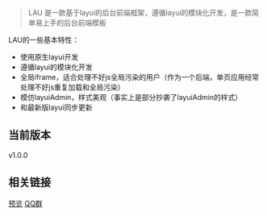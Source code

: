 > LAU 是一款基于layui的后台前端框架，遵循layui的模块化开发，是一款简单易上手的后台前端模板

LAU的一些基本特性：

* 使用原生layui开发
* 遵循layui的模块化开发
* 全局iframe，适合处理不好js全局污染的用户（作为一个后端，单页应用经常处理不好js重复加载和全局污染）
* 模仿layuiAdmin，样式美观（事实上是部分抄袭了layuiAdmin的样式）
* 和最新版layui同步更新

## 当前版本
v1.0.0

## 相关链接
[预览](http://lau.revoke.cc/)
[QQ群](//shang.qq.com/wpa/qunwpa?idkey=86c09b8cb6c4847173b5641d9c8b2035a6018e96e0c262de55a3a5f6779b9388)

